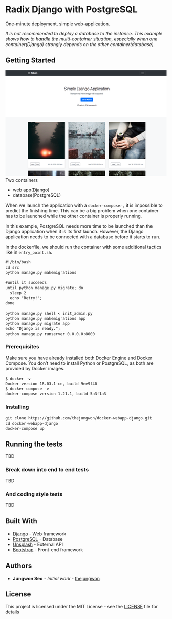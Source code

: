 # Radix Django with PostgreSQL

One-minute deployment, simple web-application.

*It is not recommended to deploy a database to the instance. This example shows how to handle the multi-container situation, especially when one container(Django) strongly depends on the other container(database).*


## Getting Started
![Screen Shopt](images/main-screenshot.png?raw=true "Screen Shot")
Two containers
  * web app(Django)
  * database(PostgreSQL)

When we launch the application with a `docker-composer,` it is impossible to predict the finishing time.
This can be a big problem when one container has to be launched while the other container is properly running.

In this example, PostgreSQL needs more time to be launched than the Django application when it is its first launch. However, the Django application needs to be connected with a database before it starts to run.

In the dockerfile, we should run the container with some additional tactics like in `entry_point.sh`.

```
#!/bin/bash
cd src
python manage.py makemigrations

#until it succeeds
until python manage.py migrate; do
  sleep 2
  echo "Retry!";
done

python manage.py shell < init_admin.py
python manage.py makemigrations app
python manage.py migrate app
echo "Django is ready.";
python manage.py runserver 0.0.0.0:8000
```




### Prerequisites

Make sure you have already installed both Docker Engine and Docker Compose.
You don’t need to install Python or PostgreSQL, as both are provided by Docker images.

```
$ docker -v
Docker version 18.03.1-ce, build 9ee9f40
$ docker-compose -v
docker-compose version 1.21.1, build 5a3f1a3
```

### Installing

```
git clone https://github.com/thejungwon/docker-webapp-django.git
cd docker-webapp-django
docker-compose up
```

## Running the tests

TBD

### Break down into end to end tests

TBD

### And coding style tests

TBD



## Built With

* [Django](https://www.djangoproject.com/) - Web framework
* [PostgreSQL](https://www.postgresql.org/) - Database
* [Unsplash](https://source.unsplash.com/) - External API
* [Bootstrap](https://getbootstrap.com/) - Front-end framework


## Authors

* **Jungwon Seo** - *Initial work* - [thejungwon](https://github.com/thejungwon)


## License

This project is licensed under the MIT License - see the [LICENSE](LICENSE) file for details

